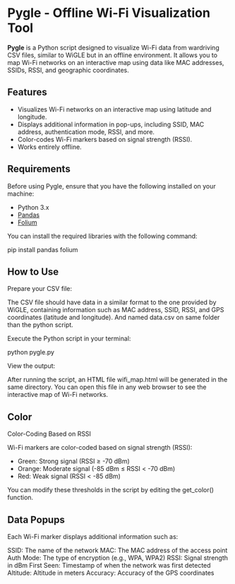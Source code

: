 # Pygle - Offline Wi-Fi Visualization Tool

**Pygle** is a Python script designed to visualize Wi-Fi data from wardriving CSV files, similar to WiGLE but in an offline environment. It allows you to map Wi-Fi networks on an interactive map using data like MAC addresses, SSIDs, RSSI, and geographic coordinates.

## Features

- Visualizes Wi-Fi networks on an interactive map using latitude and longitude.
- Displays additional information in pop-ups, including SSID, MAC address, authentication mode, RSSI, and more.
- Color-codes Wi-Fi markers based on signal strength (RSSI).
- Works entirely offline.

## Requirements

Before using Pygle, ensure that you have the following installed on your machine:

- Python 3.x
- [Pandas](https://pandas.pydata.org/)
- [Folium](https://python-visualization.github.io/folium/)

You can install the required libraries with the following command:

pip install pandas folium

## How to Use

Prepare your CSV file:

The CSV file should have data in a similar format to the one provided by WiGLE, containing information such as MAC address, SSID, RSSI, and GPS coordinates (latitude and longitude).
And named data.csv on same folder than the python script.

Execute the Python script in your terminal:

python pygle.py

View the output:

After running the script, an HTML file wifi_map.html will be generated in the same directory. You can open this file in any web browser to see the interactive map of Wi-Fi networks.

## Color

Color-Coding Based on RSSI

Wi-Fi markers are color-coded based on signal strength (RSSI):

- Green: Strong signal (RSSI ≥ -70 dBm)
- Orange: Moderate signal (-85 dBm ≤ RSSI < -70 dBm)
- Red: Weak signal (RSSI < -85 dBm)

You can modify these thresholds in the script by editing the get_color() function.

## Data Popups

Each Wi-Fi marker displays additional information such as:

SSID: The name of the network
MAC: The MAC address of the access point
Auth Mode: The type of encryption (e.g., WPA, WPA2)
RSSI: Signal strength in dBm
First Seen: Timestamp of when the network was first detected
Altitude: Altitude in meters
Accuracy: Accuracy of the GPS coordinates

